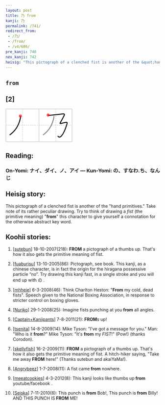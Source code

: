 ```yaml
---
layout: post
title: 乃 from
kanji: 乃
permalink: /741/
redirect_from:
 - /乃/
 - /from/
 - /v4/686/
pre_kanji: 740
nex_kanji: 742
heisig: "This pictograph of a clenched fist is another of the &quot;hand primitives.&quot; Take note of its rather peculiar drawing. Try to think of drawing a <i>fist</i> (the primitive meaning) &quot;<b>from</b>&quot; this character to give yourself a connotation for the otherwise abstract key word."
---
```


## `from`

## [2]

<div class="stroke"><img src="../images/E4B983.png" /></div>

## Reading:

### On-Yomi: ナイ、ダイ、ノ、アイ &mdash; Kun-Yomi: の、すなわ.ち、なんじ

## Heisig story:

This pictograph of a clenched fist is another of the &quot;hand primitives.&quot; Take note of its rather peculiar drawing. Try to think of drawing a <i>fist</i> (the primitive meaning) &quot;<b>from</b>&quot; this character to give yourself a connotation for the otherwise abstract key word.

## Koohii stories:

1) [<a href="http://kanji.koohii.com/profile/sutebun">sutebun</a>] 18-10-2007(218): <strong>FROM</strong> a pictograph of a thumbs up. That&#039;s how it also gets the primitive meaning of fist.

2) [<a href="http://kanji.koohii.com/profile/fuaburisu">fuaburisu</a>] 13-10-2005(86): Pictograph, see book. This kanji, as a chinese character, is in fact the origin for the hiragana possessive particle “no”. Try drawing this kanji fast, in a single stroke and you will end up with の .

3) [<a href="http://kanji.koohii.com/profile/mhheie">mhheie</a>] 6-3-2008(46): Think Charlton Heston: &quot;<strong>From</strong> my cold, dead fists&quot;. Speech given to the National Boxing Association, in response to stricter control on boxing gloves.

4) [<a href="http://kanji.koohii.com/profile/Nuriko">Nuriko</a>] 29-1-2008(25): Imagine fists punching at you<strong> from</strong> all angles.

5) [<a href="http://kanji.koohii.com/profile/Captain+Kanjipants">Captain+Kanjipants</a>] 7-8-2011(21): <strong>FROM</strong>s up!

6) [<a href="http://kanji.koohii.com/profile/tsenita">tsenita</a>] 14-8-2009(14): Mike Tyson: &quot;I&#039;ve got a message for you.&quot; Man: &quot;Who is it <strong>from</strong>?&quot; Mike Tyson: &quot;It&#039;s <strong>from</strong> my <em>FIST</em>!&quot; (Pow!) (thanks Corodon).

7) [<a href="http://kanji.koohii.com/profile/skellyfish">skellyfish</a>] 16-2-2009(11): <strong>FROM</strong> a pictograph of a thumbs up. That&#039;s how it also gets the primitive meaning of fist. A hitch-hiker saying, &quot;Take me away<strong> FROM</strong> here!&quot; (Thanks sutebun and akaiYaMa!).

8) [<a href="http://kanji.koohii.com/profile/Angrybeez">Angrybeez</a>] 1-7-2008(11): A fist came<strong> from</strong> nowhere.

9) [<a href="http://kanji.koohii.com/profile/meeatcookies">meeatcookies</a>] 4-3-2012(8): This kanji looks like thumbs up<strong> from</strong> youtube/facebook .

10) [<a href="http://kanji.koohii.com/profile/Seiska">Seiska</a>] 7-11-2010(6): This punch is<strong> from</strong> Bob!, This punch is<strong> from</strong> Billy! AND THIS PUNCH IS<strong> FROM</strong> ME!
